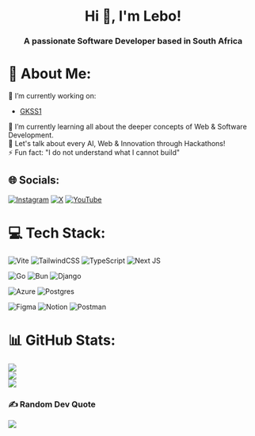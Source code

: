 <h1 align="center">Hi 👋, I'm Lebo!</h1>
<h3 align="center">A passionate Software Developer based in South Africa</h3>

# 💫 About Me:
🔭 I’m currently working on:<br>
- [GKSS1](https://github.com/0xlebogang/gkss1)<br>

🌱 I’m currently learning all about the deeper concepts of Web & Software Development.<br>
💬 Let's talk about every AI, Web & Innovation through Hackathons!<br>
⚡ Fun fact: "I do not understand what I cannot build"

## 🌐 Socials:
[![Instagram](https://img.shields.io/badge/Instagram-%23E4405F.svg?logo=Instagram&logoColor=white)](https://instagram.com/onlyphantom.leii) [![X](https://img.shields.io/badge/X-black.svg?logo=X&logoColor=white)](https://x.com/onlyphantomleii) [![YouTube](https://img.shields.io/badge/YouTube-%23FF0000.svg?logo=YouTube&logoColor=white)](https://youtube.com/@onlyphantomleii) 

# 💻 Tech Stack:
![Vite](https://img.shields.io/badge/vite-%23646CFF.svg?style=for-the-badge&logo=vite&logoColor=white) ![TailwindCSS](https://img.shields.io/badge/tailwindcss-%2338B2AC.svg?style=for-the-badge&logo=tailwind-css&logoColor=white) ![TypeScript](https://img.shields.io/badge/typescript-%23007ACC.svg?style=for-the-badge&logo=typescript&logoColor=white) ![Next JS](https://img.shields.io/badge/Next-black?style=for-the-badge&logo=next.js&logoColor=white)<br />

![Go](https://img.shields.io/badge/go-%2300ADD8.svg?style=for-the-badge&logo=go&logoColor=white) ![Bun](https://img.shields.io/badge/Bun-%23000000.svg?style=for-the-badge&logo=bun&logoColor=white)  ![Django](https://img.shields.io/badge/django-%23092E20.svg?style=for-the-badge&logo=django&logoColor=white)<br />

![Azure](https://img.shields.io/badge/azure-%230072C6.svg?style=for-the-badge&logo=microsoftazure&logoColor=white) ![Postgres](https://img.shields.io/badge/postgres-%23316192.svg?style=for-the-badge&logo=postgresql&logoColor=white)<br />

![Figma](https://img.shields.io/badge/figma-%23F24E1E.svg?style=for-the-badge&logo=figma&logoColor=white) ![Notion](https://img.shields.io/badge/Notion-%23000000.svg?style=for-the-badge&logo=notion&logoColor=white) ![Postman](https://img.shields.io/badge/Postman-FF6C37?style=for-the-badge&logo=postman&logoColor=white)

# 📊 GitHub Stats:
![](https://github-readme-stats.vercel.app/api?username=0xlebogang&theme=dark&hide_border=false&include_all_commits=false&count_private=false)<br/>
![](https://github-readme-streak-stats.herokuapp.com/?user=0xlebogang&theme=dark&hide_border=false)<br/>
![](https://github-readme-stats.vercel.app/api/top-langs/?username=0xlebogang&theme=dark&hide_border=false&include_all_commits=false&count_private=false&layout=compact)

<!-- ## 🏆 GitHub Trophies
![](https://github-profile-trophy.vercel.app/?username=oxlebogang&theme=radical&no-frame=false&no-bg=true&margin-w=4) -->

### ✍️ Random Dev Quote
![](https://quotes-github-readme.vercel.app/api?type=horizontal&theme=dark)

